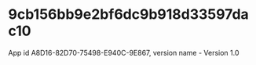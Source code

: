 # 9cb156bb9e2bf6dc9b918d33597dac10
App id A8D16-82D70-75498-E940C-9E867, version name - Version 1.0

